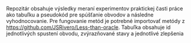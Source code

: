 Repozitár obsahuje výsledky meraní experimentov praktickej časti práce ako tabuľku a pseudokód pre spúšťanie obvodov a následne vyhodnocovanie. Pre fungovanie metód je potrebné importovať metódy z https://github.com/JSRivero/Less-than-oracle.
Tabuľka obsahuje id jednotlivých spustení obvodu, zvýrazňované stavy a jednotlivé zlepšenia
